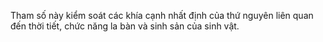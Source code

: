 Tham số này kiểm soát các khía cạnh nhất định của thứ nguyên liên quan đến thời tiết,
chức năng la bàn và sinh sản của sinh vật.